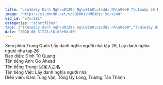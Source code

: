 ```yaml
---
title: "L\u1ea5y Danh Ngh\u0129a Ng\u01b0\u1eddi Nh\u00e0 T\u1eadp 26 Raw - Phim Hoa Ng\u1eef"
image: "https://s1.dmcdn.net/v/SQEOH1VHMEdDjc-5u/x240"
vid_id: "x7vrz81"
categories: "shortfilms"
tags: ["l\u1ea5y danh ngh\u0129a ng\u01b0\u1eddi nh\u00e0","l\u1ea5y danh ngh\u0129a ng\u01b0\u1eddi nh\u00e0 t\u1eadp 26","phim hoa ng\u1eef"]
date: "2020-08-31T23:58:03+03:00"
---
```

Xem phim Trung Quốc Lấy danh nghĩa người nhà tập 26, Lay danh nghia nguoi nha tap 26  <br>Đạo diễn: Đinh Tử Quang  <br>Tên tiếng Anh: Go Ahead  <br>Tên tiếng Trung: 以家人之名  <br>Tên tiếng Việt: Lấy danh nghĩa người nhà  <br>Diễn viên: Đàm Tùng Vận, Tống Uy Long, Trương Tân Thành
